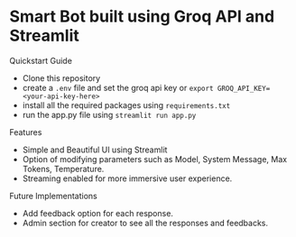 # Smart Bot built using Groq API and Streamlit

Quickstart Guide

 - Clone this repository
 - create a `.env` file and set the groq api key or `export GROQ_API_KEY=<your-api-key-here>`
 - install all the required packages using `requirements.txt`
 - run the app.py file using `streamlit run app.py`

Features

 - Simple and Beautiful UI using Streamlit
 - Option of modifying parameters such as Model, System Message, Max Tokens, Temperature.
 - Streaming enabled for more immersive user experience. 

Future Implementations

 - Add feedback option for each response.
 - Admin section for creator to see all the responses and feedbacks.